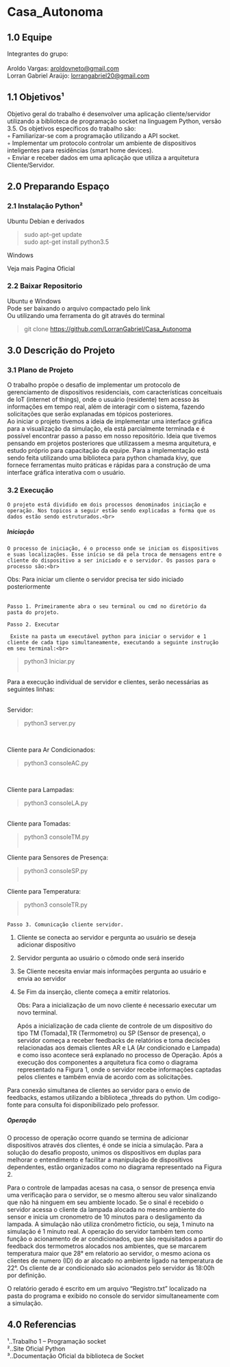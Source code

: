# Casa_Autonoma

## 1.0 Equipe

Integrantes do grupo:<br><br>
Aroldo Vargas: aroldovneto@gmail.com<br>
Lorran Gabriel Araújo: lorrangabriel20@gmail.com<br>

## 1.1 Objetivos¹

Objetivo geral do trabalho é desenvolver uma aplicação cliente/servidor utilizando a biblioteca de programação socket na linguagem Python, versão 3.5. Os objetivos específicos do trabalho são:<br>
◦ Familiarizar-se com a programação utilizando a API socket.<br>
◦ Implementar um protocolo controlar um ambiente de dispositivos inteligentes para residências (smart home devices).<br>
◦ Enviar e receber dados em uma aplicação que utiliza a arquitetura Cliente/Servidor.<br>

## 2.0 Preparando Espaço<br>
### 2.1 Instalação Python²

Ubuntu Debian e derivados<br>
>sudo apt-get update<br>
>sudo apt-get install python3.5<br>

Windows<br>

Veja mais Pagina Oficial <br>


### 2.2 Baixar Repositorio <br>

Ubuntu e Windows<br>
Pode ser baixando o arquivo compactado pelo link<br>
Ou utilizando uma ferramenta do git através do terminal<br>
>git clone https://github.com/LorranGabriel/Casa_Autonoma<br>

## 3.0 Descrição do Projeto

### 3.1 Plano de Projeto<br>

O trabalho propõe o desafio de implementar um protocolo de gerenciamento de dispositivos residenciais, com características conceituais de IoT (internet of things), onde o usuário (residente) tem acesso às informações em tempo real, além de interagir com o sistema, fazendo solicitações que serão explanadas em tópicos posteriores.<br>
Ao iniciar o projeto tivemos a ideia de implementar uma interface gráfica para a visualização da simulação, ela está parcialmente terminada e é possível encontrar passo a passo em nosso repositório. Ideia que tivemos pensando em projetos posteriores que utilizassem a mesma arquitetura, e estudo próprio para capacitação da equipe. Para a implementação está sendo feita utilizando uma biblioteca para python chamada kivy, que fornece ferramentas muito práticas e rápidas para a construção de uma interface gráfica interativa com o usuário.
<br>
### 3.2 Execução<br>
    O projeto está dividido em dois processos denominados iniciação e operação. Nos topicos a seguir estão sendo explicadas a forma que os dados estão sendo estruturados.<br>

##### Iniciação<br>

    O processo de iniciação, é o processo onde se iniciam os dispositivos e suas localizações. Esse início se dá pela troca de mensagens entre o cliente do dispositivo a ser iniciado e o servidor. Os passos para o processo são:<br>

Obs: Para iniciar um cliente o servidor precisa ter sido iniciado posteriormente<br><br>

	Passo 1. Primeiramente abra o seu terminal ou cmd no diretório da pasta do projeto.

	Passo 2. Executar

     Existe na pasta um executável python para iniciar o servidor e 1 cliente de cada tipo simultaneamente, executando a seguinte instrução em seu terminal:<br>
	
>python3 Iniciar.py <br><br>


Para a execução individual de servidor e clientes, serão necessárias as seguintes linhas:<br>

<br>
Servidor: <br>

>python3 server.py<br>
<br>

Cliente para Ar Condicionados:<br>

>python3 consoleAC.py<br>
<br>

Cliente para Lampadas:<br>

>python3 consoleLA.py<br>

<br>
Cliente para Tomadas:<br>

>python3 consoleTM.py<br><br>
 
Cliente para Sensores de Presença:<br>

>python3 consoleSP.py<br><br>


Cliente para Temperatura:<br>

>python3 consoleTR.py<br><br>



	Passo 3. Comunicação cliente servidor.


1.  Cliente se conecta ao servidor e pergunta ao usuário se deseja adicionar dispositivo

2.  Servidor pergunta ao usuário o cômodo onde será inserido

3.  Se Cliente necesita enviar mais informações pergunta ao usuário e envia ao servidor

4.  Se Fim da inserção, cliente começa a emitir relatorios.

	Obs: Para a inicialização de um novo cliente é necessario executar um novo terminal.
 
    Após a inicialização de cada cliente de controle de um dispositivo do tipo TM (Tomada),TR (Termometro) ou SP (Sensor de presença), o servidor começa a receber feedbacks de relatórios e toma decisões relacionadas aos demais clientes AR e LA (Ar condicionado e Lampada) e como isso acontece será explanado no processo de Operação.
Após a execução dos componentes a arquitetura fica como o diagrama representado na Figura 1, onde o servidor recebe informações captadas pelos clientes e também envia de acordo com as solicitações.

Para conexão simultanea de clientes ao servidor para o envio de feedbacks, estamos utilizando a biblioteca _threads do python. Um codigo-fonte para consulta foi disponibilizado pelo professor.



##### Operação

O processo de operação ocorre quando se termina de adicionar dispositivos através dos clientes, é onde se inicia a simulação.
Para a solução do desafio proposto, unimos os dispositivos em duplas para melhorar o entendimento e facilitar a manipulação de dispositivos dependentes, estão organizados como no diagrama representado na Figura 2.

Para o controle de lampadas acesas na casa, o sensor de presença envia uma verificação para o servidor, se o mesmo alterou seu valor sinalizando que não há ninguem em seu ambiente locado. Se o sinal é recebido o servidor acessa o cliente da lampada alocada no mesmo ambiente do sensor e inicia um cronometro de 10 minutos para o desligamento da lampada. A simulação não utiliza cronômetro fictício, ou seja, 1 minuto na simulação é 1 minuto real.
A operação do servidor também tem como função o acionamento de ar condicionados, que são requisitados a partir do feedback dos termometros alocados nos ambientes, que se  marcarem temperatura maior que 28° em relatorio ao servidor, o mesmo aciona os clientes de numero (ID) do ar alocado no ambiente ligado na temperatura de 22°. Os cliente de ar condicionado são acionados pelo servidor ás 18:00h por definição. 




O relatório gerado é escrito em um arquivo “Registro.txt” localizado na pasta do programa e exibido no console do servidor simultaneamente com a simulação.


## 4.0 Referencias

¹..Trabalho 1 – Programação socket<br>
²..Site Oficial Python<br>
³..Documentação Oficial da biblioteca de Socket<br>



